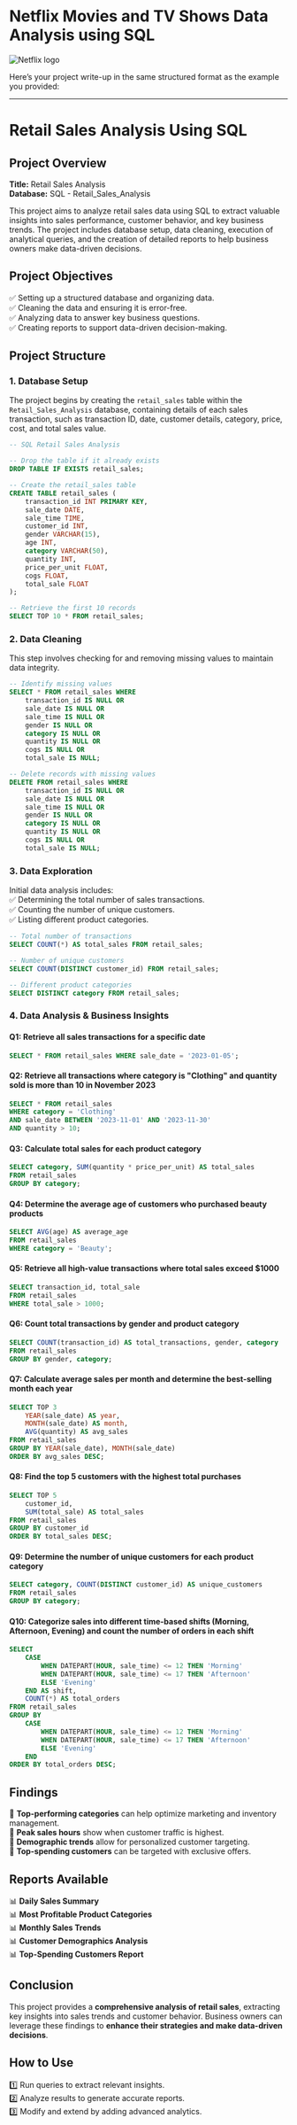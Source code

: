 # Netflix Movies and TV Shows Data Analysis using SQL

![Netflix logo](https://github.com/user-attachments/assets/5182c680-2081-4e0d-8f80-565c5be19557)


Here’s your project write-up in the same structured format as the example you provided:  

---

# **Retail Sales Analysis Using SQL**  

## **Project Overview**  
**Title:** Retail Sales Analysis  
**Database:** SQL - Retail_Sales_Analysis  

This project aims to analyze retail sales data using SQL to extract valuable insights into sales performance, customer behavior, and key business trends. The project includes database setup, data cleaning, execution of analytical queries, and the creation of detailed reports to help business owners make data-driven decisions.  

## **Project Objectives**  
✅ Setting up a structured database and organizing data.  
✅ Cleaning the data and ensuring it is error-free.  
✅ Analyzing data to answer key business questions.  
✅ Creating reports to support data-driven decision-making.  

## **Project Structure**  

### **1. Database Setup**  
The project begins by creating the `retail_sales` table within the `Retail_Sales_Analysis` database, containing details of each sales transaction, such as transaction ID, date, customer details, category, price, cost, and total sales value.  

```sql
-- SQL Retail Sales Analysis

-- Drop the table if it already exists
DROP TABLE IF EXISTS retail_sales;

-- Create the retail_sales table
CREATE TABLE retail_sales (
    transaction_id INT PRIMARY KEY,
    sale_date DATE,
    sale_time TIME,
    customer_id INT,
    gender VARCHAR(15),
    age INT,
    category VARCHAR(50),
    quantity INT,
    price_per_unit FLOAT,
    cogs FLOAT,
    total_sale FLOAT
);

-- Retrieve the first 10 records
SELECT TOP 10 * FROM retail_sales;
```

### **2. Data Cleaning**  
This step involves checking for and removing missing values to maintain data integrity.  

```sql
-- Identify missing values
SELECT * FROM retail_sales WHERE 
    transaction_id IS NULL OR 
    sale_date IS NULL OR 
    sale_time IS NULL OR 
    gender IS NULL OR 
    category IS NULL OR 
    quantity IS NULL OR 
    cogs IS NULL OR 
    total_sale IS NULL;

-- Delete records with missing values
DELETE FROM retail_sales WHERE 
    transaction_id IS NULL OR 
    sale_date IS NULL OR 
    sale_time IS NULL OR 
    gender IS NULL OR 
    category IS NULL OR 
    quantity IS NULL OR 
    cogs IS NULL OR 
    total_sale IS NULL;
```

### **3. Data Exploration**  
Initial data analysis includes:  
✅ Determining the total number of sales transactions.  
✅ Counting the number of unique customers.  
✅ Listing different product categories.  

```sql
-- Total number of transactions
SELECT COUNT(*) AS total_sales FROM retail_sales;

-- Number of unique customers
SELECT COUNT(DISTINCT customer_id) FROM retail_sales;

-- Different product categories
SELECT DISTINCT category FROM retail_sales;
```

### **4. Data Analysis & Business Insights**  

#### **Q1: Retrieve all sales transactions for a specific date**  
```sql
SELECT * FROM retail_sales WHERE sale_date = '2023-01-05';
```

#### **Q2: Retrieve all transactions where category is "Clothing" and quantity sold is more than 10 in November 2023**  
```sql
SELECT * FROM retail_sales 
WHERE category = 'Clothing' 
AND sale_date BETWEEN '2023-11-01' AND '2023-11-30' 
AND quantity > 10;
```

#### **Q3: Calculate total sales for each product category**  
```sql
SELECT category, SUM(quantity * price_per_unit) AS total_sales 
FROM retail_sales 
GROUP BY category;
```

#### **Q4: Determine the average age of customers who purchased beauty products**  
```sql
SELECT AVG(age) AS average_age 
FROM retail_sales 
WHERE category = 'Beauty';
```

#### **Q5: Retrieve all high-value transactions where total sales exceed $1000**  
```sql
SELECT transaction_id, total_sale 
FROM retail_sales 
WHERE total_sale > 1000;
```

#### **Q6: Count total transactions by gender and product category**  
```sql
SELECT COUNT(transaction_id) AS total_transactions, gender, category 
FROM retail_sales 
GROUP BY gender, category;
```

#### **Q7: Calculate average sales per month and determine the best-selling month each year**  
```sql
SELECT TOP 3 
    YEAR(sale_date) AS year, 
    MONTH(sale_date) AS month, 
    AVG(quantity) AS avg_sales 
FROM retail_sales 
GROUP BY YEAR(sale_date), MONTH(sale_date) 
ORDER BY avg_sales DESC;
```

#### **Q8: Find the top 5 customers with the highest total purchases**  
```sql
SELECT TOP 5 
    customer_id, 
    SUM(total_sale) AS total_sales 
FROM retail_sales 
GROUP BY customer_id 
ORDER BY total_sales DESC;
```

#### **Q9: Determine the number of unique customers for each product category**  
```sql
SELECT category, COUNT(DISTINCT customer_id) AS unique_customers 
FROM retail_sales 
GROUP BY category;
```

#### **Q10: Categorize sales into different time-based shifts (Morning, Afternoon, Evening) and count the number of orders in each shift**  
```sql
SELECT 
    CASE 
        WHEN DATEPART(HOUR, sale_time) <= 12 THEN 'Morning' 
        WHEN DATEPART(HOUR, sale_time) <= 17 THEN 'Afternoon' 
        ELSE 'Evening' 
    END AS shift, 
    COUNT(*) AS total_orders 
FROM retail_sales 
GROUP BY 
    CASE 
        WHEN DATEPART(HOUR, sale_time) <= 12 THEN 'Morning' 
        WHEN DATEPART(HOUR, sale_time) <= 17 THEN 'Afternoon' 
        ELSE 'Evening' 
    END 
ORDER BY total_orders DESC;
```

## **Findings**  
📌 **Top-performing categories** can help optimize marketing and inventory management.  
📌 **Peak sales hours** show when customer traffic is highest.  
📌 **Demographic trends** allow for personalized customer targeting.  
📌 **Top-spending customers** can be targeted with exclusive offers.  

## **Reports Available**  
📊 **Daily Sales Summary**  
📊 **Most Profitable Product Categories**  
📊 **Monthly Sales Trends**  
📊 **Customer Demographics Analysis**  
📊 **Top-Spending Customers Report**  

## **Conclusion**  
This project provides a **comprehensive analysis of retail sales**, extracting key insights into sales trends and customer behavior. Business owners can leverage these findings to **enhance their strategies and make data-driven decisions**.  

## **How to Use**  
1️⃣ Run queries to extract relevant insights.  
2️⃣ Analyze results to generate accurate reports.  
3️⃣ Modify and extend by adding advanced analytics.  


